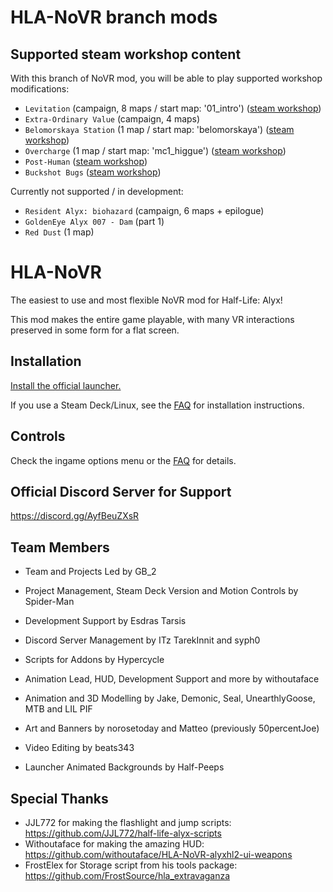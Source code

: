 # HLA-NoVR branch mods

## Supported steam workshop content
With this branch of NoVR mod, you will be able to play supported workshop modifications:
- ``Levitation`` (campaign, 8 maps / start map: '01_intro') ([steam workshop](https://steamcommunity.com/sharedfiles/filedetails/?id=2881604879))
- ``Extra-Ordinary Value`` (campaign, 4 maps) 
- ``Belomorskaya Station`` (1 map / start map: 'belomorskaya') ([steam workshop](https://steamcommunity.com/sharedfiles/filedetails/?id=2110621864))
- ``Overcharge`` (1 map / start map: 'mc1_higgue') ([steam workshop](https://steamcommunity.com/sharedfiles/filedetails/?id=2113083464))
- ``Post-Human`` ([steam workshop](https://steamcommunity.com/sharedfiles/filedetails/?id=2951332188))
- ``Buckshot Bugs`` ([steam workshop](https://steamcommunity.com/sharedfiles/filedetails/?id=3086502947))

Currently not supported / in development:
- ``Resident Alyx: biohazard`` (campaign, 6 maps + epilogue)
- ``GoldenEye Alyx 007 - Dam`` (part 1)
- ``Red Dust`` (1 map)

# HLA-NoVR
The easiest to use and most flexible NoVR mod for Half-Life: Alyx!

This mod makes the entire game playable, with many VR interactions preserved in some form for a flat screen.

## Installation
[Install the official launcher.](https://github.com/bfeber/HLA-NoVR-Launcher#installation-and-usage)

If you use a Steam Deck/Linux, see the [FAQ](https://docs.google.com/document/d/1mlDz24iE1r4Lf16y5N9I37ZIvm4V0ie2Sxg1GBlcs10) for installation instructions.

## Controls
Check the ingame options menu or the [FAQ](https://docs.google.com/document/d/1mlDz24iE1r4Lf16y5N9I37ZIvm4V0ie2Sxg1GBlcs10) for details.

## Official Discord Server for Support
https://discord.gg/AyfBeuZXsR

## Team Members
- Team and Projects Led by GB_2
 
- Project Management, Steam Deck Version and Motion Controls by Spider-Man

- Development Support by Esdras Tarsis

- Discord Server Management by ITz TarekInnit and syph0

- Scripts for Addons by Hypercycle

- Animation Lead, HUD, Development Support and more by withoutaface

- Animation and 3D Modelling by Jake, Demonic, Seal, UnearthlyGoose, MTB and LIL PIF

- Art and Banners by norosetoday and Matteo (previously 50percentJoe)

- Video Editing by beats343

- Launcher Animated Backgrounds by Half-Peeps

## Special Thanks
- JJL772 for making the flashlight and jump scripts: https://github.com/JJL772/half-life-alyx-scripts
- Withoutaface for making the amazing HUD: https://github.com/withoutaface/HLA-NoVR-alyxhl2-ui-weapons
- FrostElex for Storage script from his tools package: https://github.com/FrostSource/hla_extravaganza
